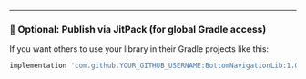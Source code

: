 ---

### 🧪 Optional: Publish via JitPack (for global Gradle access)

If you want others to use your library in their Gradle projects like this:

```groovy
implementation 'com.github.YOUR_GITHUB_USERNAME:BottomNavigationLib:1.0.0'


